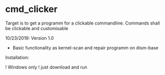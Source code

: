 # cmd_clicker
Target is to get a programm for a clickable commandline.
Commands shall be clickable and customisable

10/23/2019: Version 1.0
- Basic functionality as kernel-scan and repair programm on dism-base

Installation:

! Windows only !
just download and run
